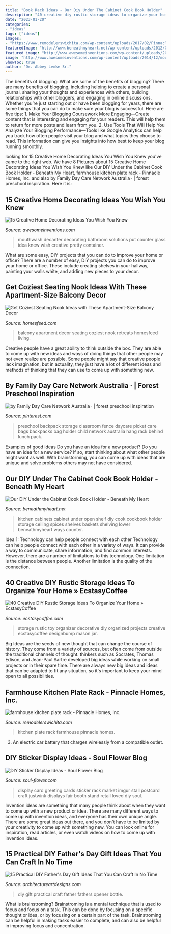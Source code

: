 ```yaml
---
title: "Book Rack Ideas ~ Our Diy Under The Cabinet Cook Book Holder"
description: "40 creative diy rustic storage ideas to organize your home » ecstasycoffee"
date: "2023-01-20"
categories:
- "ideas"
tags: ["ideas"]
images:
- "https://www.remodelerswichita.com/wp-content/uploads/2017/02/PinnacleHomes-70.jpg"
featuredImage: "http://www.beneathmyheart.net/wp-content/uploads/2012/04/outdoor-063_thumb.jpg"
featured_image: "http://www.awesomeinventions.com/wp-content/uploads/2014/12/mouthwash-decanter.jpg"
image: "http://www.awesomeinventions.com/wp-content/uploads/2014/12/mouthwash-decanter.jpg"
ShowToc: true
author: "Dr. Abbey Lemke Sr."
---
```



The benefits of blogging: What are some of the benefits of blogging?
There are many benefits of blogging, including helping to create a personal journal, sharing your thoughts and experiences with others, building relationships with other bloggers, and engaging in online discussions. Whether you’re just starting out or have been blogging for years, there are some things that you can do to make sure your blog is successful. Here are five tips: 1. Make Your Blogging Coursework More Engaging—Create content that is interesting and engaging for your readers. This will help them to return for more posts and learn from you.
2. Use Tools That Will Help You Analyze Your Blogging Performance—Tools like Google Analytics can help you track how often people visit your blog and what topics they choose to read. This information can give you insights into how best to keep your blog running smoothly.


	

		
looking for 15 Creative Home Decorating Ideas You Wish You Knew you've came to the right web. We have 8 Pictures about 15 Creative Home Decorating Ideas You Wish You Knew like Our DIY Under the Cabinet Cook Book Holder - Beneath My Heart, farmhouse kitchen plate rack - Pinnacle Homes, Inc. and also by Family Day Care Network Australia · | forest preschool inspiration. Here it is:
		
    
## 15 Creative Home Decorating Ideas You Wish You Knew

<img loading=lazy src="http://www.awesomeinventions.com/wp-content/uploads/2014/12/mouthwash-decanter.jpg" onerror="this.onerror=null;this.src='https://tse3.mm.bing.net/th?id=OIP.PKOi0N5XMV6u_jKJB0IM_QHaHa&amp;pid=15.1';" alt="15 Creative Home Decorating Ideas You Wish You Knew">

_Source: awesomeinventions.com_

>mouthwash decanter decorating bathroom solutions put counter glass idea knew wish creative pretty container. 

	

What are some easy, DIY projects that you can do to improve your home or office?
There are a number of easy, DIY projects you can do to improve your home or office. These include creating shelves in your hallway, painting your walls white, and adding new pieces to your decor.

    
## Get Coziest Seating Nook Ideas With These Apartment-Size Balcony Decor

<img loading=lazy src="http://homesfeed.com/wp-content/uploads/2018/07/screened-balcony-in-small-size-L-shaped-seat-bold-colored-throw-pillows-green-carpeting-roll-up-window-screens.jpg" onerror="this.onerror=null;this.src='https://tse3.mm.bing.net/th?id=OIP.hv-uaimTr5iGNwuQZKcvpAHaNK&amp;pid=15.1';" alt="Get Coziest Seating Nook Ideas with These Apartment-Size Balcony Decor">

_Source: homesfeed.com_

>balcony apartment decor seating coziest nook retreats homesfeed living. 

	

Creative people have a great ability to think outside the box. They are able to come up with new ideas and ways of doing things that other people may not even realize are possible. Some people might say that creative people lack imagination, but in actuality, they just have a lot of different ideas and methods of thinking that they can use to come up with something new.

    
## By Family Day Care Network Australia · | Forest Preschool Inspiration

<img loading=lazy src="https://s-media-cache-ak0.pinimg.com/736x/fe/65/bc/fe65bc383f26d17c7b4c8dc9d75d707e.jpg" onerror="this.onerror=null;this.src='https://tse3.mm.bing.net/th?id=OIP.S4Idh9nclK6TxuxFjDCiOQHaLH&amp;pid=15.1';" alt="by Family Day Care Network Australia · | forest preschool inspiration">

_Source: pinterest.com_

>preschool backpack storage classroom fence daycare picket care bags backpacks bag holder child network australia hang rack behind lunch pack. 

	

Examples of good ideas
Do you have an idea for a new product? Do you have an idea for a new service? If so, start thinking about what other people might want as well. With brainstorming, you can come up with ideas that are unique and solve problems others may not have considered.

    
## Our DIY Under The Cabinet Cook Book Holder - Beneath My Heart

<img loading=lazy src="http://www.beneathmyheart.net/wp-content/uploads/2012/04/outdoor-063_thumb.jpg" onerror="this.onerror=null;this.src='https://tse3.mm.bing.net/th?id=OIP.KcDIggJlxcNl9RPzqtQxRAHaLF&amp;pid=15.1';" alt="Our DIY Under the Cabinet Cook Book Holder - Beneath My Heart">

_Source: beneathmyheart.net_

>kitchen cabinets cabinet under open shelf diy cook cookbook holder storage ceiling spices shelves baskets shelving lower beneathmyheart ways counter. 

	

Idea 1: Technology can help people connect with each other
Technology can help people connect with each other in a variety of ways. It can provide a way to communicate, share information, and find common interests. However, there are a number of limitations to this technology. One limitation is the distance between people. Another limitation is the quality of the connection.

    
## 40 Creative DIY Rustic Storage Ideas To Organize Your Home » EcstasyCoffee

<img loading=lazy src="https://i2.wp.com/www.ecstasycoffee.com/wp-content/uploads/2016/08/Toy-organizer.jpg?resize=750%2C1434" onerror="this.onerror=null;this.src='https://tse1.mm.bing.net/th?id=OIP.50vf_pdLIX-0k8kuOmmsfwHaOK&amp;pid=15.1';" alt="40 Creative DIY Rustic Storage Ideas To Organize Your Home » EcstasyCoffee">

_Source: ecstasycoffee.com_

>storage rustic toy organizer decorative diy organized projects creative ecstasycoffee designbump mason jar. 

	

Big Ideas are the seeds of new thought that can change the course of history. They come from a variety of sources, but often come from outside the traditional channels of thought. thinkers such as Socrates, Thomas Edison, and Jean-Paul Sartre developed big ideas while working on small projects or in their spare time. There are always new big ideas and ideas that can be adapted to fit any situation, so it's important to keep your mind open to all possibilities.

    
## Farmhouse Kitchen Plate Rack - Pinnacle Homes, Inc.

<img loading=lazy src="https://www.remodelerswichita.com/wp-content/uploads/2017/02/PinnacleHomes-70.jpg" onerror="this.onerror=null;this.src='https://tse3.mm.bing.net/th?id=OIP.XvcgbYVgo-P2AXiM12D7yAHaLH&amp;pid=15.1';" alt="farmhouse kitchen plate rack - Pinnacle Homes, Inc.">

_Source: remodelerswichita.com_

>kitchen plate rack farmhouse pinnacle homes. 

	

3. An electric car battery that charges wirelessly from a compatible outlet. 

    
## DIY Sticker Display Ideas - Soul Flower Blog

<img loading=lazy src="https://www.soul-flower.com/blog/wp-content/uploads/sticker-display-ideas-rack.jpg" onerror="this.onerror=null;this.src='https://tse4.mm.bing.net/th?id=OIP.fm4097AieZo3_cshgf-wqAHaJ3&amp;pid=15.1';" alt="DIY Sticker Display Ideas - Soul Flower Blog">

_Source: soul-flower.com_

>display card greeting cards sticker rack market imgur stall postcard craft justwink displays fair booth stand retail loved diy soul. 

	

Invention ideas are something that many people think about when they want to come up with a new product or idea. There are many different ways to come up with invention ideas, and everyone has their own unique angle. There are some great ideas out there, and you don't have to be limited by your creativity to come up with something new. You can look online for inspiration, read articles, or even watch videos on how to come up with invention ideas.

    
## 15 Practical DIY Father&#039;s Day Gift Ideas That You Can Craft In No Time

<img loading=lazy src="http://www.architectureartdesigns.com/wp-content/uploads/2018/04/15-Practical-DIY-Fathers-Day-Gift-Ideas-That-You-Can-Craft-In-No-Time-7.jpg" onerror="this.onerror=null;this.src='https://tse2.mm.bing.net/th?id=OIP.5e43mQ9eRGsFdczrl5b7FAHaLH&amp;pid=15.1';" alt="15 Practical DIY Father&#039;s Day Gift Ideas That You Can Craft In No Time">

_Source: architectureartdesigns.com_

>diy gift practical craft father fathers opener bottle. 

	

What is brainstroming? Brainstroming is a mental technique that is used to focus and focus on a task. This can be done by focusing on a specific thought or idea, or by focusing on a certain part of the task. Brainstroming can be helpful in making tasks easier to complete, and can also be helpful in improving focus and concentration.

